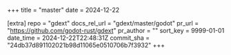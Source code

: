 +++
title = "master"
date = 2024-12-22

[extra]
repo = "gdext"
docs_rel_url = "gdext/master/godot"
pr_url = "https://github.com/godot-rust/gdext"
pr_author = ""
sort_key = 9999-01-01
date_time = 2024-12-22T22:48:31Z
commit_sha = "24db37d891102021b98d11065e0510706b7f3932"
+++


